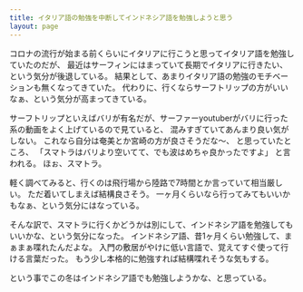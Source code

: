 ```yaml
---
title: イタリア語の勉強を中断してインドネシア語を勉強しようと思う
layout: page
---
```

コロナの流行が始まる前くらいにイタリアに行こうと思ってイタリア語を勉強していたのだが、
最近はサーフィンにはまっていて長期でイタリアに行きたい、という気分が後退している。
結果として、あまりイタリア語の勉強のモチベーションも無くなってきていた。
代わりに、行くならサーフトリップの方がいいなぁ、という気分が高まってきている。

サーフトリップといえばバリが有名だが、サーファーyoutuberがバリに行った系の動画をよく上げているので見ていると、
混みすぎていてあんまり良い気がしない。
これなら自分は奄美とか宮崎の方が良さそうだな〜、
と思っていたところ、
「スマトラはバリより空いてて、でも波はめちゃ良かったですよ」
と言われる。
ほぉ、スマトラ。

軽く調べてみると、行くのは飛行場から陸路で7時間とか言っていて相当厳しい。
ただ着いてしまえば結構良さそう。
一ヶ月くらいなら行ってみてもいいかもなぁ、という気分にはなっている。

そんな訳で、スマトラに行くかどうかは別にして、インドネシア語を勉強してもいいかな、という気分になった。
インドネシア語、昔1ヶ月くらい勉強して、まぁまぁ喋れたんだよな。
入門の敷居がやけに低い言語で、覚えてすぐ使って行ける言葉だった。
もう少し本格的に勉強すれば結構喋れそうな気もする。

という事でこの冬はインドネシア語でも勉強しようかな、と思っている。